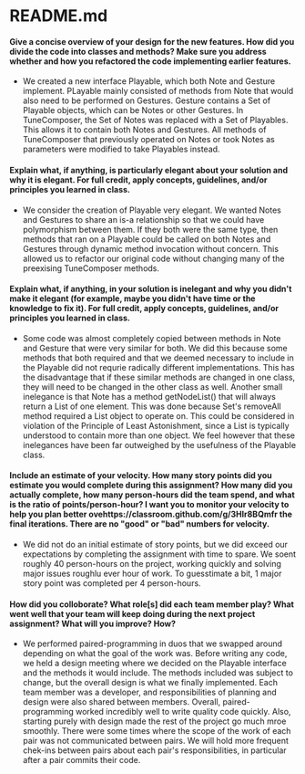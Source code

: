 # README.md

#### Give a concise overview of your design for the new features. How did you divide the code into classes and methods? Make sure you address whether and how you refactored the code implementing earlier features.

* We created a new interface Playable, which both Note and Gesture implement. PLayable mainly consisted of methods from Note
that would also need to be performed on Gestures. Gesture contains a Set of Playable objects, which can be Notes or other 
Gestures. In TuneComposer, the Set of Notes was replaced with a Set of Playables. This allows it to contain both Notes and 
Gestures. All methods of TuneComposer that previously operated on Notes or took Notes as parameters were modified to take 
Playables instead.

#### Explain what, if anything, is particularly elegant about your solution and why it is elegant. For full credit, apply concepts, guidelines, and/or principles you learned in class.

* We consider the creation of Playable very elegant. We wanted Notes and Gestures to share an is-a relationship so that we could
have polymorphism between them. If they both were the same type, then methods that ran on a Playable could be called on both
Notes and Gestures through dynamic method invocation without concern. This allowed us to refactor our original code without
changing many of the preexising TuneComposer methods. 

#### Explain what, if anything, in your solution is inelegant and why you didn't make it elegant (for example, maybe you didn't have time or the knowledge to fix it). For full credit, apply concepts, guidelines, and/or principles you learned in class.

* Some code was almost completely copied between methods in Note and Gesture that were very similar for both. We did this because
some methods that both required and that we deemed necessary to include in the Playable did not requrie radically different
implementations. This has the disadvantage that if these similar methods are changed in one class, they will need to be
changed in the other class as well.
Another small inelegance is that Note has a method getNodeList() that will always return a List of one element. This was done
because Set's removeAll method required a List object to operate on. This could be considered in violation of the Principle
of Least Astonishment, since a List is typically understood to contain more than one object.
We feel however that these inelegances have been far outweighed by the usefulness of the Playable class.

#### Include an estimate of your velocity. How many story points did you estimate you would complete during this assignment? How many did you actually complete, how many person-hours did the team spend, and what is the ratio of points/person-hour? I want you to monitor your velocity to help you plan better ovehttps://classroom.github.com/g/3Hlr8BQmfr the final iterations. There are no "good" or "bad" numbers for velocity.

* We did not do an initial estimate of story points, but we did exceed our expectations by completing the assignment
with time to spare. We soent roughly 40 person-hours on the project, working quickly and solving major issues roughlu
ever hour of work. To guesstimate a bit, 1 major story point was completed per 4 person-hours.

#### How did you colloborate? What role[s] did each team member play? What went well that your team will keep doing during the next project assignment? What will you improve? How?

* We performed paired-programming in duos that we swapped around depending on what the goal of the work was. 
Before writing any code, we held a design meeting where we decided on the Playable interface and the methods it
would include. The methods included was subject to change, but the overall design is what we finally implemented.
Each team member was a developer, and responsibilities of planning and design were also shared between members.
Overall, paired-programming worked incredibly well to write quality code quickly. Also, starting purely with design
made the rest of the project go much mroe smoothly. There were some times where the scope of the work of each pair
was not communicated between pairs. We will hold more frequent chek-ins between pairs about each pair's responsibilities,
in particular after a pair commits their code.
